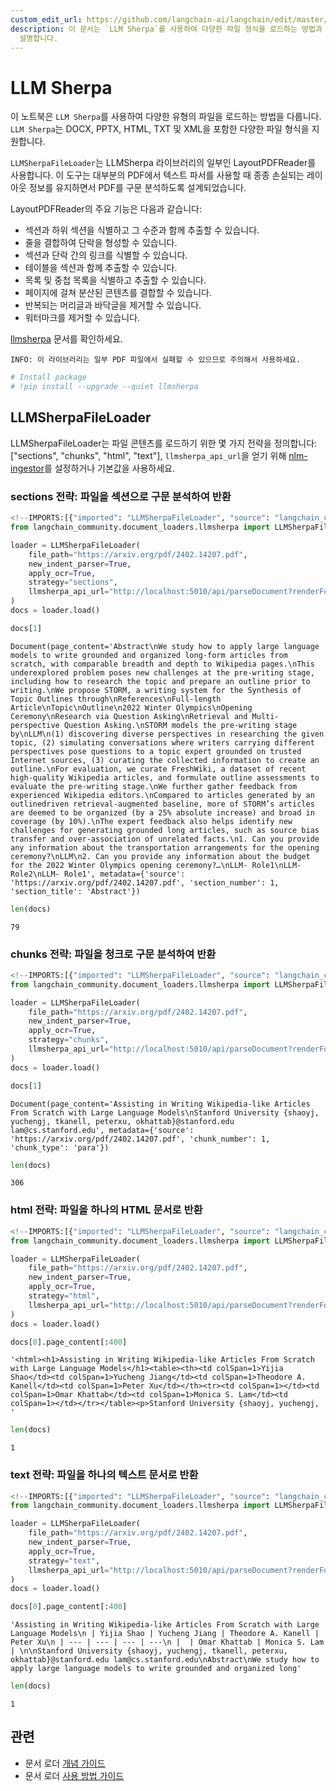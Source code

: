 ```yaml
---
custom_edit_url: https://github.com/langchain-ai/langchain/edit/master/docs/docs/integrations/document_loaders/llmsherpa.ipynb
description: 이 문서는 `LLM Sherpa`를 사용하여 다양한 파일 형식을 로드하는 방법과 LayoutPDFReader의 주요 기능을
  설명합니다.
---
```


# LLM Sherpa

이 노트북은 `LLM Sherpa`를 사용하여 다양한 유형의 파일을 로드하는 방법을 다룹니다. `LLM Sherpa`는 DOCX, PPTX, HTML, TXT 및 XML을 포함한 다양한 파일 형식을 지원합니다.

`LLMSherpaFileLoader`는 LLMSherpa 라이브러리의 일부인 LayoutPDFReader를 사용합니다. 이 도구는 대부분의 PDF에서 텍스트 파서를 사용할 때 종종 손실되는 레이아웃 정보를 유지하면서 PDF를 구문 분석하도록 설계되었습니다.

LayoutPDFReader의 주요 기능은 다음과 같습니다:

* 섹션과 하위 섹션을 식별하고 그 수준과 함께 추출할 수 있습니다.
* 줄을 결합하여 단락을 형성할 수 있습니다.
* 섹션과 단락 간의 링크를 식별할 수 있습니다.
* 테이블을 섹션과 함께 추출할 수 있습니다.
* 목록 및 중첩 목록을 식별하고 추출할 수 있습니다.
* 페이지에 걸쳐 분산된 콘텐츠를 결합할 수 있습니다.
* 반복되는 머리글과 바닥글을 제거할 수 있습니다.
* 워터마크를 제거할 수 있습니다.

[llmsherpa](https://llmsherpa.readthedocs.io/en/latest/) 문서를 확인하세요.

`INFO: 이 라이브러리는 일부 PDF 파일에서 실패할 수 있으므로 주의해서 사용하세요.`

```python
# Install package
# !pip install --upgrade --quiet llmsherpa
```


## LLMSherpaFileLoader

LLMSherpaFileLoader는 파일 콘텐츠를 로드하기 위한 몇 가지 전략을 정의합니다: ["sections", "chunks", "html", "text"], `llmsherpa_api_url`을 얻기 위해 [nlm-ingestor](https://github.com/nlmatics/nlm-ingestor)를 설정하거나 기본값을 사용하세요.

### sections 전략: 파일을 섹션으로 구문 분석하여 반환

```python
<!--IMPORTS:[{"imported": "LLMSherpaFileLoader", "source": "langchain_community.document_loaders.llmsherpa", "docs": "https://api.python.langchain.com/en/latest/document_loaders/langchain_community.document_loaders.llmsherpa.LLMSherpaFileLoader.html", "title": "LLM Sherpa"}]-->
from langchain_community.document_loaders.llmsherpa import LLMSherpaFileLoader

loader = LLMSherpaFileLoader(
    file_path="https://arxiv.org/pdf/2402.14207.pdf",
    new_indent_parser=True,
    apply_ocr=True,
    strategy="sections",
    llmsherpa_api_url="http://localhost:5010/api/parseDocument?renderFormat=all",
)
docs = loader.load()
```


```python
docs[1]
```


```output
Document(page_content='Abstract\nWe study how to apply large language models to write grounded and organized long-form articles from scratch, with comparable breadth and depth to Wikipedia pages.\nThis underexplored problem poses new challenges at the pre-writing stage, including how to research the topic and prepare an outline prior to writing.\nWe propose STORM, a writing system for the Synthesis of Topic Outlines through\nReferences\nFull-length Article\nTopic\nOutline\n2022 Winter Olympics\nOpening Ceremony\nResearch via Question Asking\nRetrieval and Multi-perspective Question Asking.\nSTORM models the pre-writing stage by\nLLM\n(1) discovering diverse perspectives in researching the given topic, (2) simulating conversations where writers carrying different perspectives pose questions to a topic expert grounded on trusted Internet sources, (3) curating the collected information to create an outline.\nFor evaluation, we curate FreshWiki, a dataset of recent high-quality Wikipedia articles, and formulate outline assessments to evaluate the pre-writing stage.\nWe further gather feedback from experienced Wikipedia editors.\nCompared to articles generated by an outlinedriven retrieval-augmented baseline, more of STORM’s articles are deemed to be organized (by a 25% absolute increase) and broad in coverage (by 10%).\nThe expert feedback also helps identify new challenges for generating grounded long articles, such as source bias transfer and over-association of unrelated facts.\n1. Can you provide any information about the transportation arrangements for the opening ceremony?\nLLM\n2. Can you provide any information about the budget for the 2022 Winter Olympics opening ceremony?…\nLLM- Role1\nLLM- Role2\nLLM- Role1', metadata={'source': 'https://arxiv.org/pdf/2402.14207.pdf', 'section_number': 1, 'section_title': 'Abstract'})
```


```python
len(docs)
```


```output
79
```


### chunks 전략: 파일을 청크로 구문 분석하여 반환

```python
<!--IMPORTS:[{"imported": "LLMSherpaFileLoader", "source": "langchain_community.document_loaders.llmsherpa", "docs": "https://api.python.langchain.com/en/latest/document_loaders/langchain_community.document_loaders.llmsherpa.LLMSherpaFileLoader.html", "title": "LLM Sherpa"}]-->
from langchain_community.document_loaders.llmsherpa import LLMSherpaFileLoader

loader = LLMSherpaFileLoader(
    file_path="https://arxiv.org/pdf/2402.14207.pdf",
    new_indent_parser=True,
    apply_ocr=True,
    strategy="chunks",
    llmsherpa_api_url="http://localhost:5010/api/parseDocument?renderFormat=all",
)
docs = loader.load()
```


```python
docs[1]
```


```output
Document(page_content='Assisting in Writing Wikipedia-like Articles From Scratch with Large Language Models\nStanford University {shaoyj, yuchengj, tkanell, peterxu, okhattab}@stanford.edu lam@cs.stanford.edu', metadata={'source': 'https://arxiv.org/pdf/2402.14207.pdf', 'chunk_number': 1, 'chunk_type': 'para'})
```


```python
len(docs)
```


```output
306
```


### html 전략: 파일을 하나의 HTML 문서로 반환

```python
<!--IMPORTS:[{"imported": "LLMSherpaFileLoader", "source": "langchain_community.document_loaders.llmsherpa", "docs": "https://api.python.langchain.com/en/latest/document_loaders/langchain_community.document_loaders.llmsherpa.LLMSherpaFileLoader.html", "title": "LLM Sherpa"}]-->
from langchain_community.document_loaders.llmsherpa import LLMSherpaFileLoader

loader = LLMSherpaFileLoader(
    file_path="https://arxiv.org/pdf/2402.14207.pdf",
    new_indent_parser=True,
    apply_ocr=True,
    strategy="html",
    llmsherpa_api_url="http://localhost:5010/api/parseDocument?renderFormat=all",
)
docs = loader.load()
```


```python
docs[0].page_content[:400]
```


```output
'<html><h1>Assisting in Writing Wikipedia-like Articles From Scratch with Large Language Models</h1><table><th><td colSpan=1>Yijia Shao</td><td colSpan=1>Yucheng Jiang</td><td colSpan=1>Theodore A. Kanell</td><td colSpan=1>Peter Xu</td></th><tr><td colSpan=1></td><td colSpan=1>Omar Khattab</td><td colSpan=1>Monica S. Lam</td><td colSpan=1></td></tr></table><p>Stanford University {shaoyj, yuchengj, '
```


```python
len(docs)
```


```output
1
```


### text 전략: 파일을 하나의 텍스트 문서로 반환

```python
<!--IMPORTS:[{"imported": "LLMSherpaFileLoader", "source": "langchain_community.document_loaders.llmsherpa", "docs": "https://api.python.langchain.com/en/latest/document_loaders/langchain_community.document_loaders.llmsherpa.LLMSherpaFileLoader.html", "title": "LLM Sherpa"}]-->
from langchain_community.document_loaders.llmsherpa import LLMSherpaFileLoader

loader = LLMSherpaFileLoader(
    file_path="https://arxiv.org/pdf/2402.14207.pdf",
    new_indent_parser=True,
    apply_ocr=True,
    strategy="text",
    llmsherpa_api_url="http://localhost:5010/api/parseDocument?renderFormat=all",
)
docs = loader.load()
```


```python
docs[0].page_content[:400]
```


```output
'Assisting in Writing Wikipedia-like Articles From Scratch with Large Language Models\n | Yijia Shao | Yucheng Jiang | Theodore A. Kanell | Peter Xu\n | --- | --- | --- | ---\n |  | Omar Khattab | Monica S. Lam | \n\nStanford University {shaoyj, yuchengj, tkanell, peterxu, okhattab}@stanford.edu lam@cs.stanford.edu\nAbstract\nWe study how to apply large language models to write grounded and organized long'
```


```python
len(docs)
```


```output
1
```


## 관련

- 문서 로더 [개념 가이드](/docs/concepts/#document-loaders)
- 문서 로더 [사용 방법 가이드](/docs/how_to/#document-loaders)